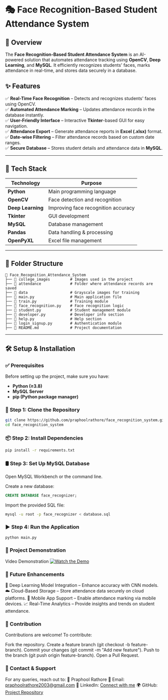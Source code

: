 # 🎭 Face Recognition-Based Student Attendance System

## 📌 Overview
The **Face Recognition-Based Student Attendance System** is an AI-powered solution that automates attendance tracking using **OpenCV**, **Deep Learning**, and **MySQL**. It efficiently recognizes students' faces, marks attendance in real-time, and stores data securely in a database.

## ✨ Features
✅ **Real-Time Face Recognition** – Detects and recognizes students' faces using OpenCV.  
✅ **Automated Attendance Marking** – Updates attendance records in the database instantly.  
✅ **User-Friendly Interface** – Interactive **Tkinter**-based GUI for easy navigation.  
✅ **Attendance Export** – Generate attendance reports in **Excel (.xlsx)** format.  
✅ **Date-wise Filtering** – Filter attendance records based on custom date ranges.  
✅ **Secure Database** – Stores student details and attendance data in **MySQL**.  

---

## 🚀 Tech Stack
| **Technology** | **Purpose** |
|---------------|------------|
| **Python** | Main programming language |
| **OpenCV** | Face detection and recognition |
| **Deep Learning** | Improving face recognition accuracy |
| **Tkinter** | GUI development |
| **MySQL** | Database management |
| **Pandas** | Data handling & processing |
| **OpenPyXL** | Excel file management |

---

## 📂 Folder Structure
```
📁 Face_Recognition_Attendance_System
├── 📂 college_images         # Images used in the project
├── 📂 attendance             # Folder where attendance records are saved
├── 📂 data                   # Grayscale images for training
├── 📄 main.py                # Main application file
├── 📄 train.py               # Training module
├── 📄 face_recognition.py    # Face recognition logic
├── 📄 student.py             # Student management module
├── 📄 developer.py           # Developer info section
├── 📄 help.py                # Help section
├── 📄 login_signup.py        # Authentication module
├── 📄 README.md              # Project documentation

```


---

## 🛠️ Setup & Installation

### ✅ Prerequisites
Before setting up the project, make sure you have:
- **Python (≥3.8)**
- **MySQL Server**
- **pip (Python package manager)**

### 🔽 Step 1: Clone the Repository
```sh
git clone https://github.com/praphoolrathore/face_recognition_system.git
cd face_recognition_system
```
### 📦 Step 2: Install Dependencies
```sh
pip install -r requirements.txt
```

### 🛢️ Step 3: Set Up MySQL Database
Open MySQL Workbench or the command line.

Create a new database:
```sql
CREATE DATABASE face_recognizer;
```
Import the provided SQL file:
```sh
mysql -u root -p face_recognizer < database.sql
```

### ▶️ Step 4: Run the Application
```sh
python main.py
```


### 🎥 Project Demonstration

 Video Demonstration
[![Watch the Demo](https://img.youtube.com/vi/rTaP-dTynvI/maxresdefault.jpg)](https://youtu.be/rTaP-dTynvI)



### 🔮 Future Enhancements

🚀 Deep Learning Model Integration – Enhance accuracy with CNN models.
☁️ Cloud-Based Storage – Store attendance data securely on cloud platforms.
📱 Mobile App Support – Enable attendance marking via mobile devices.
📈 Real-Time Analytics – Provide insights and trends on student attendance.

### 🤝 Contribution

Contributions are welcome! To contribute:

Fork the repository.
Create a feature branch (git checkout -b feature-branch).
Commit your changes (git commit -m "Add new feature").
Push to the branch (git push origin feature-branch).
Open a Pull Request.


### 📧 Contact & Support

For any queries, reach out to:
👤 Praphool Rathore
📩 Email: praphoolrathore2003@gmail.com
🔗 LinkedIn: [Connect with me](www.linkedin.com/in/praphool-rathore-b67ba82a8)
🌍 GitHub: [Project Repository](https://github.com/praphoolrathore/face_recognition_system)



